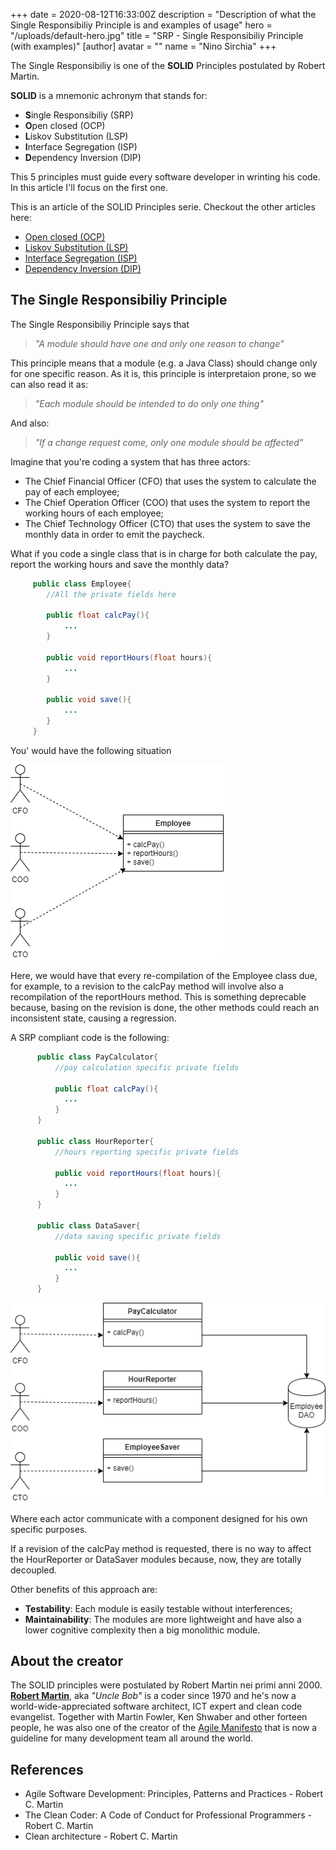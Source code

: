 +++
date = 2020-08-12T16:33:00Z
description = "Description of what the Single Responsibiliy Principle is and examples of usage"
hero = "/uploads/default-hero.jpg"
title = "SRP - Single Responsibiliy Principle (with examples)"
[author]
avatar = ""
name = "Nino Sirchia"
+++

The Single Responsibiliy is one of the **SOLID** Principles postulated by Robert Martin.

**SOLID** is a mnemonic achronym that stands for:

- **S**ingle Responsibiliy (SRP)
- **O**pen closed (OCP)
- **L**iskov Substitution (LSP)
- **I**nterface Segregation (ISP)
- **D**ependency Inversion (DIP)

This 5 principles must guide every software developer in wrinting his code. In this article I'll focus on the first one.

This is an article of the SOLID Principles serie. Checkout the other articles here:

- [Open closed (OCP)](/programming/solid/2020/08/13/solid-ocp.html)
- [Liskov Substitution (LSP)](/programming/solid/2020/08/14/solid-lsp.html)
- [Interface Segregation (ISP)](/programming/solid/2020/08/18/solid-isp.html)
- [Dependency Inversion (DIP)](/posts/solid-principles/dip-depencency-inversion-principle-with-examples)

## The Single Responsibiliy Principle

The Single Responsibiliy Principle says that 

> _"A module should have one and only one reason to change"_

This principle means that a module (e.g. a Java Class) should change only for one specific reason. As it is, this principle is interpretaion prone, so we can also read it as:

> _"Each module should be intended to do only one thing"_

And also:

> _"If a change request come, only one module should be affected"_

Imagine that you're coding a system that has three actors:
- The Chief Financial Officer (CFO) that uses the system to calculate the pay of each employee;
- The Chief Operation Officer (COO) that uses the system to report the working hours of each employee;
- The Chief Technology Officer (CTO) that uses the system to save the monthly data in order to emit the paycheck.

What if you code a single class that is in charge for both calculate the pay, report the working hours and save the monthly data?

```java
     public class Employee{
		//All the private fields here
		
		public float calcPay(){
			...
		}
		
		public void reportHours(float hours){
			...
		}
		
		public void save(){
			...
		}
	 }
```

You' would have the following situation

![SRP-1](/res/images/solid/srp-1.png "SRP-1")

Here, we would have that every re-compilation of the Employee class due, for example, to a revision to the calcPay method will involve also a recompilation of the reportHours method.
This is something deprecable because, basing on the revision is done, the other methods could reach an inconsistent state, causing a regression.

A SRP compliant code is the following:

```java
	  public class PayCalculator{
		  //pay calculation specific private fields 
		
		  public float calcPay(){
			...
		  } 
	  }
	  
	  public class HourReporter{
		  //hours reporting specific private fields 
		
		  public void reportHours(float hours){
			...
		  } 
	  }
	  
	  public class DataSaver{
		  //data saving specific private fields 
		
		  public void save(){
			...
		  } 
	  }
```

![SRP-2](/res/images/solid/srp-2.png "SRP-2")

Where each actor communicate with a component designed for his own specific purposes.

If a revision of the calcPay method is requested, there is no way to affect the HourReporter or DataSaver modules because, now, they are totally decoupled. 

Other benefits of this approach are:

- **Testability**: Each module is easily testable without interferences;
- **Maintainability**: The modules are more lightweight and have also a lower cognitive complexity then a big monolithic module.


## About the creator

The SOLID principles were postulated by Robert Martin nei primi anni 2000.
[**Robert Martin**](https://en.wikipedia.org/wiki/Robert_C._Martin), aka _"Uncle Bob"_ is a coder since 1970 and he's now a world-wide-appreciated software architect, ICT expert and clean code evangelist.
Together with Martin Fowler, Ken Shwaber and other forteen people, he was also one of the creator of the [Agile Manifesto](https://agilemanifesto.org/) that is now a guideline for many development team all around the world.


## References

- Agile Software Development: Principles, Patterns and Practices - Robert C. Martin
- The Clean Coder: A Code of Conduct for Professional Programmers - Robert C. Martin
- Clean architecture - Robert C. Martin
